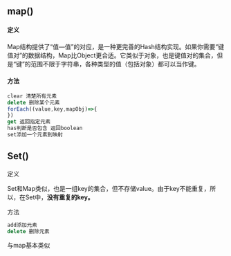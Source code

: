 ## map()

#### 定义

Map结构提供了“值—值”的对应，是一种更完善的Hash结构实现。如果你需要“键值对”的数据结构，Map比Object更合适。它类似于对象，也是键值对的集合，但是“键”的范围不限于字符串，各种类型的值（包括对象）都可以当作键。

#### 方法

```javascript
clear 清楚所有元素
delete 删除某个元素
forEach((value,key,mapObj)=>{
})
get 返回指定元素
has判断是否包含 返回boolean
set添加一个元素到映射
```

## Set()

定义

Set和Map类似，也是一组key的集合，但不存储value。由于key不能重复，所以，在Set中，**没有重复的key。**

方法 

```javascript
add添加元素
delete 删除元素
```

与map基本类似
